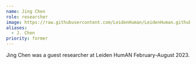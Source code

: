 ```yaml
---
name: Jing Chen
role: researcher
image: https://raw.githubusercontent.com/LeidenHuman/LeidenHuman.github.io/main/images/JingChen.jpeg
aliases:
  - J. Chen
priority: former
---
```


Jing Chen was a guest researcher at Leiden HumAN February-August 2023.

